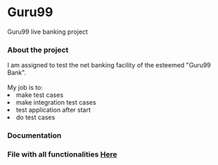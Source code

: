 # Guru99
Guru99 live banking project

<h3>About the project</h3>
I am assigned to test the net banking facility of the esteemed "Guru99 Bank".<br><br>
My job is to:<br>
<li>make test cases</li>
<li>make integration test cases</li>
<li>test application after start</li>
<li>do test cases</li>

<h3>Documentation<h3>
  File with all functionalities
<a href="https://docs.google.com/document/d/1rPW5DV82VJT6vtA1VDSrfxaCBuAduxW0zb1yfTh_VMk/edit">Here</a>
